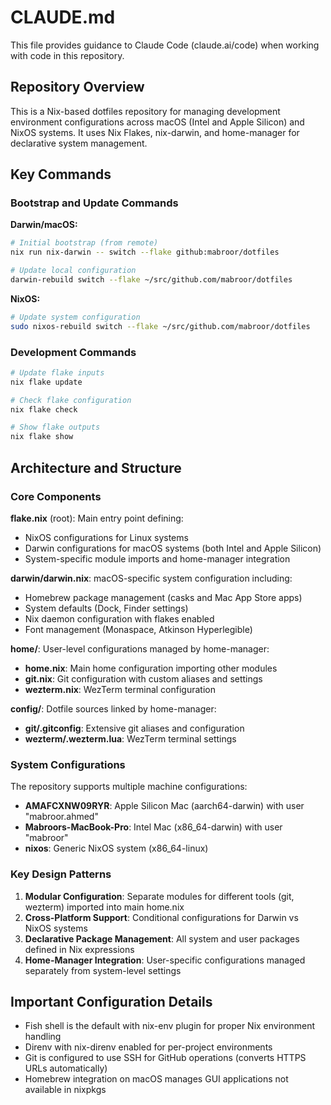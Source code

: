 # CLAUDE.md

This file provides guidance to Claude Code (claude.ai/code) when working with code in this repository.

## Repository Overview

This is a Nix-based dotfiles repository for managing development environment configurations across macOS (Intel and Apple Silicon) and NixOS systems. It uses Nix Flakes, nix-darwin, and home-manager for declarative system management.

## Key Commands

### Bootstrap and Update Commands

**Darwin/macOS:**

```bash
# Initial bootstrap (from remote)
nix run nix-darwin -- switch --flake github:mabroor/dotfiles

# Update local configuration
darwin-rebuild switch --flake ~/src/github.com/mabroor/dotfiles
```

**NixOS:**

```bash
# Update system configuration
sudo nixos-rebuild switch --flake ~/src/github.com/mabroor/dotfiles
```

### Development Commands

```bash
# Update flake inputs
nix flake update

# Check flake configuration
nix flake check

# Show flake outputs
nix flake show
```

## Architecture and Structure

### Core Components

**flake.nix** (root): Main entry point defining:

- NixOS configurations for Linux systems
- Darwin configurations for macOS systems (both Intel and Apple Silicon)
- System-specific module imports and home-manager integration

**darwin/darwin.nix**: macOS-specific system configuration including:

- Homebrew package management (casks and Mac App Store apps)
- System defaults (Dock, Finder settings)
- Nix daemon configuration with flakes enabled
- Font management (Monaspace, Atkinson Hyperlegible)

**home/**: User-level configurations managed by home-manager:

- **home.nix**: Main home configuration importing other modules
- **git.nix**: Git configuration with custom aliases and settings
- **wezterm.nix**: WezTerm terminal configuration

**config/**: Dotfile sources linked by home-manager:

- **git/.gitconfig**: Extensive git aliases and configuration
- **wezterm/.wezterm.lua**: WezTerm terminal settings

### System Configurations

The repository supports multiple machine configurations:

- **AMAFCXNW09RYR**: Apple Silicon Mac (aarch64-darwin) with user "mabroor.ahmed"
- **Mabroors-MacBook-Pro**: Intel Mac (x86_64-darwin) with user "mabroor"
- **nixos**: Generic NixOS system (x86_64-linux)

### Key Design Patterns

1. **Modular Configuration**: Separate modules for different tools (git, wezterm) imported into main home.nix
2. **Cross-Platform Support**: Conditional configurations for Darwin vs NixOS systems
3. **Declarative Package Management**: All system and user packages defined in Nix expressions
4. **Home-Manager Integration**: User-specific configurations managed separately from system-level settings

## Important Configuration Details

- Fish shell is the default with nix-env plugin for proper Nix environment handling
- Direnv with nix-direnv enabled for per-project environments
- Git is configured to use SSH for GitHub operations (converts HTTPS URLs automatically)
- Homebrew integration on macOS manages GUI applications not available in nixpkgs
